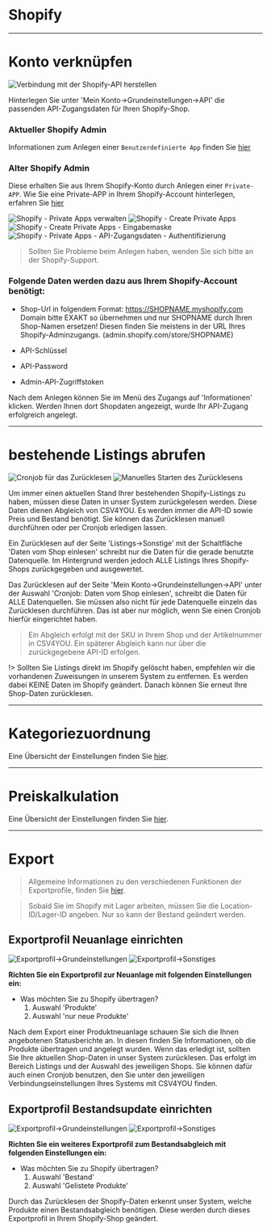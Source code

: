 # Shopify

***
# Konto verknüpfen

![Verbindung mit der Shopify-API herstellen](https://data.csv4you.com/media/image/guide/interface/shopify/shopify-api-zugangsdaten-hinterlegen.png ':zoom :size=30%')

Hinterlegen Sie unter 'Mein Konto->Grundeinstellungen->API' die passenden API-Zugangsdaten für Ihren Shopify-Shop.


### Aktueller Shopify Admin

Informationen zum Anlegen einer `Benutzerdefinierte App` finden Sie [hier](https://help.shopify.com/de/manual/apps/app-types/custom-apps)


### Alter Shopify Admin

Diese erhalten Sie aus Ihrem Shopify-Konto durch Anlegen einer `Private-APP`.
Wie Sie eine Private-APP in Ihrem Shopify-Account hinterlegen, erfahren Sie [hier](https://www.shopify.com/partners/blog/17056443-how-to-generate-a-shopify-api-token)

![Shopify - Private Apps verwalten](https://data.csv4you.com/media/image/guide/interface/shopify/shopify-restapi-token-1.jpg ':zoom :size=24%')
![Shopify - Create Private Apps](https://data.csv4you.com/media/image/guide/interface/shopify/shopify-restapi-token-2.jpg ':zoom :size=24%')
![Shopify - Create Private Apps - Eingabemaske](https://data.csv4you.com/media/image/guide/interface/shopify/shopify-restapi-token-3.jpg ':zoom :size=24%')
![Shopify - Private Apps - API-Zugangsdaten - Authentifizierung](https://data.csv4you.com/media/image/guide/interface/shopify/shopify-restapi-token-4.jpg ':zoom :size=24%')


> Sollten Sie Probleme beim Anlegen haben, wenden Sie sich bitte an der Shopify-Support.

### Folgende Daten werden dazu aus Ihrem Shopify-Account benötigt:

- Shop-Url in folgendem Format: https://SHOPNAME.myshopify.com<br>
	Domain bitte EXAKT so übernehmen und nur SHOPNAME durch Ihren Shop-Namen ersetzen!
	Diesen finden Sie meistens in der URL Ihres Shopify-Adminzugangs. (admin.shopify.com/store/SHOPNAME)

- API-Schlüssel

- API-Password

- Admin-API-Zugriffstoken

Nach dem Anlegen können Sie im Menü des Zugangs auf 'Informationen' klicken. Werden Ihnen dort Shopdaten angezeigt, wurde Ihr API-Zugang erfolgreich angelegt.


***
# bestehende Listings abrufen

![Cronjob für das Zurücklesen](https://data.csv4you.com/media/image/guide/interface/shopify/shopify-einrichtung-cronjob-zuruecklesen.png ':zoom :size=30%')
![Manuelles Starten des Zurücklesens](https://data.csv4you.com/media/image/guide/interface/shopify/shopify-listings-uebersicht.png ':zoom :size=30%')

Um immer einen aktuellen Stand Ihrer bestehenden Shopify-Listings zu haben, müssen diese Daten in unser System zurückgelesen werden. Diese Daten dienen Abgleich von CSV4YOU. Es werden immer die API-ID sowie Preis und Bestand benötigt. Sie können das Zurücklesen manuell durchführen oder per Cronjob erledigen lassen.

Ein Zurücklesen auf der Seite 'Listings->Sonstige' mit der Schaltfläche 'Daten vom Shop einlesen' schreibt nur die Daten für die gerade benutzte Datenquelle. Im Hintergrund werden jedoch ALLE Listings Ihres Shopify-Shops zurückgegeben und ausgewertet.

Das Zurücklesen auf der Seite 'Mein Konto->Grundeinstellungen->API' unter der Auswahl 'Cronjob: Daten vom Shop einlesen', schreibt die Daten für ALLE Datenquellen. Sie müssen also nicht für jede Datenquelle einzeln das Zurücklesen durchführen. Das ist aber nur möglich, wenn Sie einen Cronjob hierfür eingerichtet haben.

> Ein Abgleich erfolgt mit der SKU in Ihrem Shop und der Artikelnummer in CSV4YOU. Ein späterer Abgleich kann nur über die zurückgegebene API-ID erfolgen.

!> Sollten Sie Listings direkt im Shopify gelöscht haben, empfehlen wir die vorhandenen Zuweisungen in unserem System zu entfernen. Es werden dabei KEINE Daten im Shopify geändert. Danach können Sie erneut Ihre Shop-Daten zurücklesen.


***
# Kategoriezuordnung

Eine Übersicht der Einstellungen finden Sie [hier](export/categories).


***
# Preiskalkulation

Eine Übersicht der Einstellungen finden Sie [hier](export/pricecalculation).


***
# Export

> Allgemeine Informationen zu den verschiedenen Funktionen der Exportprofile, finden Sie [hier](export/interface).

> Sobald Sie im Shopify mit Lager arbeiten, müssen Sie die Location-ID/Lager-ID angeben. Nur so kann der Bestand geändert werden.

## Exportprofil Neuanlage einrichten

![Exportprofil->Grundeinstellungen](https://data.csv4you.com/media/image/guide/interface/shopify/shopify-exportprofil-neuanlage-grundeinstellungen.png ':zoom :size=30%')
![Exportprofil->Sonstiges](https://data.csv4you.com/media/image/guide/interface/shopify/shopify-exportprofil-neuanlage-sonstiges.png ':zoom :size=30%')

**Richten Sie ein Exportprofil zur Neuanlage mit folgenden Einstellungen ein:**

- Was möchten Sie zu Shopify übertragen?<br>
	1. Auswahl 'Produkte'<br>
	2. Auswahl 'nur neue Produkte'

Nach dem Export einer Produktneuanlage schauen Sie sich die Ihnen angebotenen Statusberichte an. In diesen finden Sie Informationen, ob die Produkte übertragen und angelegt wurden. Wenn das erledigt ist, sollten Sie Ihre aktuellen Shop-Daten in unser System zurücklesen. Das erfolgt im Bereich Listings und der Auswahl des jeweiligen Shops.
Sie können dafür auch einen Cronjob benutzen, den Sie unter den jeweiligen Verbindungseinstellungen Ihres Systems mit CSV4YOU finden.


## Exportprofil Bestandsupdate einrichten

![Exportprofil->Grundeinstellungen](https://data.csv4you.com/media/image/guide/interface/shopify/shopify-exportprofil-update-bestand-grundeinstellungen.png ':zoom :size=30%')
![Exportprofil->Sonstiges](https://data.csv4you.com/media/image/guide/interface/shopify/shopify-exportprofil-update-bestand-sonstiges.png ':zoom :size=30%')

**Richten Sie ein weiteres Exportprofil zum Bestandsabgleich mit folgenden Einstellungen ein:**

- Was möchten Sie zu Shopify übertragen?<br>
	1. Auswahl 'Bestand'<br>
	2. Auswahl 'Gelistete Produkte'

Durch das Zurücklesen der Shopify-Daten erkennt unser System, welche Produkte einen Bestandsabgleich benötigen. Diese werden durch dieses Exportprofil in Ihrem Shopify-Shop geändert.

